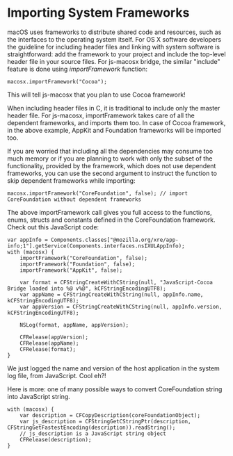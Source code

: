 # Importing System Frameworks #

macOS uses frameworks to distribute shared code and resources, such as the interfaces to the operating system itself. For OS X software developers the guideline for including header files and linking with system software is straightforward: add the framework to your project and include the top-level header file in your source files. For js-macosx bridge, the similar "include" feature is done using _importFramework_ function:

```
macosx.importFramework("Cocoa");
```

This will tell js-macosx that you plan to use Cocoa framework!

When including header files in C, it is traditional to include only the master header file. For js-macosx, importFramework takes care of all the dependent frameworks, and imports them too. In case of Cocoa framework, in the above example, AppKit and Foundation frameworks will be imported too.

If you are worried that including all the dependencies may consume too much memory or if you are planning to work with only the subset of the functionality, provided by the framework, which does not use dependent frameworks, you can use the second argument to instruct the function to skip dependent frameworks while importing:

```
macosx.importFramework("CoreFoundation", false); // import CoreFoundation without dependent frameworks
```

The above importFramework call gives you full access to the functions, enums, structs and constants defined in the CoreFoundation framework. Check out this JavaScript code:

```
var appInfo = Components.classes["@mozilla.org/xre/app-info;1"].getService(Components.interfaces.nsIXULAppInfo);
with (macosx) {
    importFramework("CoreFoundation", false);
    importFramework("Foundation", false);
    importFramework("AppKit", false);

    var format = CFStringCreateWithCString(null, "JavaScript-Cocoa Bridge loaded into %@ v%@", kCFStringEncodingUTF8);
    var appName = CFStringCreateWithCString(null, appInfo.name, kCFStringEncodingUTF8);
    var appVersion = CFStringCreateWithCString(null, appInfo.version, kCFStringEncodingUTF8);

    NSLog(format, appName, appVersion);

    CFRelease(appVersion);
    CFRelease(appName);
    CFRelease(format);
}
```
We just logged the name and version of the host application in the system log file, from JavaScript. Cool eh?!

Here is more: one of many possible ways to convert CoreFoundation string into JavaScript string.
```
with (macosx) {
    var description = CFCopyDescription(coreFoundationObject);
    var js_description = CFStringGetCStringPtr(description, CFStringGetFastestEncoding(description)).readString();
    // js_description is a JavaScript string object
    CFRelease(description);
}
```
